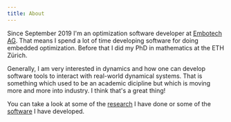 ```yaml
---
title: About
---
```


Since September 2019 I'm an optimization software developer at [Embotech AG](https://www.embotech.com/). That means I spend a lot of time developing software for doing embedded optimization. Before that I did my PhD in mathematics at the ETH Zürich. 

Generally, I am very interested in dynamics and how one can develop software tools to interact with real-world dynamical systems. That is something which used to be an academic dicipline but which is moving more and more into industry. I think that's a great thing! 

You can take a look at some of the [research](https://mads-bisgaard.github.io/research) I have done or some of the [software](https://mads-bisgaard.github.io/software) I have developed.
